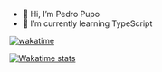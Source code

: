 - 👋 Hi, I’m Pedro Pupo
- 🌱 I’m currently learning TypeScript

[![wakatime](https://wakatime.com/badge/user/72e6d426-4052-4b25-b07e-a52553ac655e.svg)](https://wakatime.com/@72e6d426-4052-4b25-b07e-a52553ac655e)

<p align="center">

[![Wakatime stats](https://github-readme-stats.vercel.app/api/wakatime?username=gitdangerous1000&layout=compact&langs_count=10&theme=radical&hide_border=true)](https://github.com/anuraghazra/github-readme-stats)
  
</div

</p>
